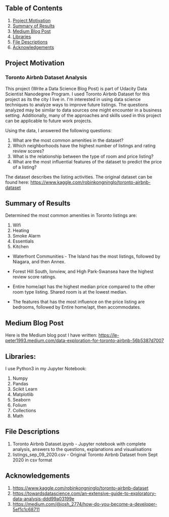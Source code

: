 ## Table of Contents
1. [Project Motivation](#motivation)
2. [Summary of Results](#results)
3. [Medium Blog Post](#medium)
4. [Libraries](#libraries)
5. [File Descriptions](#descriptions)
6. [Acknowledgements](#acknowledgements)

## Project Motivation <a name="motivation"></a>
### Toronto Airbnb Dataset Analysis 
This project (Write a Data Science Blog Post) is part of Udacity Data Scientist Nanodegree Program.
I used Toronto Airbnb Dataset for this project as its the city I live in. I'm interested in using data science techniques to analyze ways to improve future listings.
The questions analyzed may be similar to data sources one might encounter in a business setting.
Additionally, many of the approaches and skills used in this project can be applicable to future work projects. 


Using the data, I answered the following questions:

1. What are the most common amenities in the dataset?
2. Which neighborhoods have the highest number of listings and rating review scores?
3. What is the relationship between the type of room and price listing?
4. What are the most influential features of the dataset to predict the price of a listing?

The dataset describes the listing activities. The original dataset can be found here: https://www.kaggle.com/robinkongninglo/toronto-airbnb-dataset

## Summary of Results <a name="results"></a>

Determined the most common amenities in Toronto listings are:
1. Wifi
2. Heating
3. Smoke Alarm
4. Essentials
5. Kitchen

- Waterfront Communities - The Island has the most listings, followed by Niagara, and then Annex.

- Forest Hill South, Ionview, and High Park-Swansea have the highest review score ratings.

- Entire home/apt has the highest median price compared to the other room type listing. Shared room is at the lowest median.

- The features that has the most influence on the price listing are bedrooms, followed by Entire home/apt, then accommodates.

## Medium Blog Post <a name="medium"></a>

Here is the Medium blog post I have written: https://le-peter1993.medium.com/data-exploration-for-toronto-airbnb-56b5387d7007

## Libraries: <a name="libraries"></a>

I use Python3 in my Jupyter Notebook:

1. Numpy 
2. Pandas 
3. Scikit Learn 
4. Matplotlib 
5. Seaborn
6. Folium
7. Collections
8. Math

## File Descriptions <a name="descriptions"></a>

1. Toronto Airbnb Dataset.ipynb - Jupyter notebook with complete analysis, answers to the questions, explanations and visualisations
2. listings_sep_09_2020.csv - Original Toronto Airbnb Dataset from Sept 2020 in csv format 

## Acknowledgements <a name="acknowledgements"></a>
1. https://www.kaggle.com/robinkongninglo/toronto-airbnb-dataset
2. https://towardsdatascience.com/an-extensive-guide-to-exploratory-data-analysis-ddd99a03199e
3. https://medium.com/@josh_2774/how-do-you-become-a-developer-5ef1c1c68711


